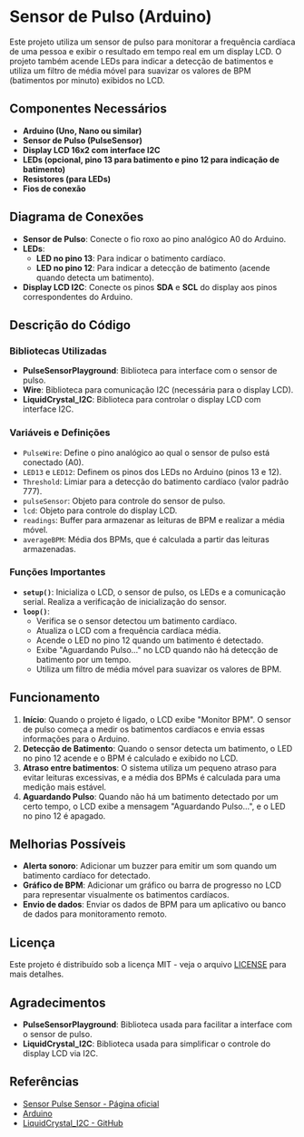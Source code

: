 # Sensor de Pulso (Arduino)

Este projeto utiliza um sensor de pulso para monitorar a frequência cardíaca de uma pessoa e exibir o resultado em tempo real em um display LCD. O projeto também acende LEDs para indicar a detecção de batimentos e utiliza um filtro de média móvel para suavizar os valores de BPM (batimentos por minuto) exibidos no LCD.

## Componentes Necessários

- **Arduino (Uno, Nano ou similar)**
- **Sensor de Pulso (PulseSensor)**
- **Display LCD 16x2 com interface I2C**
- **LEDs (opcional, pino 13 para batimento e pino 12 para indicação de batimento)**
- **Resistores (para LEDs)**
- **Fios de conexão**

## Diagrama de Conexões

- **Sensor de Pulso**: Conecte o fio roxo ao pino analógico A0 do Arduino.
- **LEDs**:
  - **LED no pino 13**: Para indicar o batimento cardíaco.
  - **LED no pino 12**: Para indicar a detecção de batimento (acende quando detecta um batimento).
- **Display LCD I2C**: Conecte os pinos **SDA** e **SCL** do display aos pinos correspondentes do Arduino.

## Descrição do Código

### Bibliotecas Utilizadas

- **PulseSensorPlayground**: Biblioteca para interface com o sensor de pulso.
- **Wire**: Biblioteca para comunicação I2C (necessária para o display LCD).
- **LiquidCrystal_I2C**: Biblioteca para controlar o display LCD com interface I2C.

### Variáveis e Definições

- `PulseWire`: Define o pino analógico ao qual o sensor de pulso está conectado (A0).
- `LED13` e `LED12`: Definem os pinos dos LEDs no Arduino (pinos 13 e 12).
- `Threshold`: Limiar para a detecção do batimento cardíaco (valor padrão 777).
- `pulseSensor`: Objeto para controle do sensor de pulso.
- `lcd`: Objeto para controle do display LCD.
- `readings`: Buffer para armazenar as leituras de BPM e realizar a média móvel.
- `averageBPM`: Média dos BPMs, que é calculada a partir das leituras armazenadas.

### Funções Importantes

- **`setup()`**: Inicializa o LCD, o sensor de pulso, os LEDs e a comunicação serial. Realiza a verificação de inicialização do sensor.
- **`loop()`**:
  - Verifica se o sensor detectou um batimento cardíaco.
  - Atualiza o LCD com a frequência cardíaca média.
  - Acende o LED no pino 12 quando um batimento é detectado.
  - Exibe "Aguardando Pulso..." no LCD quando não há detecção de batimento por um tempo.
  - Utiliza um filtro de média móvel para suavizar os valores de BPM.

## Funcionamento

1. **Início**: Quando o projeto é ligado, o LCD exibe "Monitor BPM". O sensor de pulso começa a medir os batimentos cardíacos e envia essas informações para o Arduino.
2. **Detecção de Batimento**: Quando o sensor detecta um batimento, o LED no pino 12 acende e o BPM é calculado e exibido no LCD.
3. **Atraso entre batimentos**: O sistema utiliza um pequeno atraso para evitar leituras excessivas, e a média dos BPMs é calculada para uma medição mais estável.
4. **Aguardando Pulso**: Quando não há um batimento detectado por um certo tempo, o LCD exibe a mensagem "Aguardando Pulso...", e o LED no pino 12 é apagado.

## Melhorias Possíveis

- **Alerta sonoro**: Adicionar um buzzer para emitir um som quando um batimento cardíaco for detectado.
- **Gráfico de BPM**: Adicionar um gráfico ou barra de progresso no LCD para representar visualmente os batimentos cardíacos.
- **Envio de dados**: Enviar os dados de BPM para um aplicativo ou banco de dados para monitoramento remoto.

## Licença

Este projeto é distribuído sob a licença MIT - veja o arquivo [LICENSE](LICENSE) para mais detalhes.

## Agradecimentos

- **PulseSensorPlayground**: Biblioteca usada para facilitar a interface com o sensor de pulso.
- **LiquidCrystal_I2C**: Biblioteca usada para simplificar o controle do display LCD via I2C.

## Referências

- [Sensor Pulse Sensor - Página oficial](https://pulsesensor.com)
- [Arduino](https://www.arduino.cc)
- [LiquidCrystal_I2C - GitHub](https://github.com/fmalpartida/LiquidCrystal_I2C)

